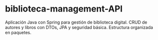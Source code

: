 # biblioteca-management-API
Aplicación Java con Spring para gestión de biblioteca digital. CRUD de autores y libros con DTOs, JPA y seguridad básica. Estructura organizada en paquetes.
